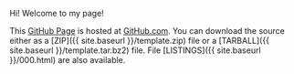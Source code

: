 Hi! Welcome to my page!

This [GitHub Page](https://mughniwibisono.github.io/os212/) is hosted at [GitHub.com](https://github.com/MughniWibisono).
You can download the source either as a
[ZIP]({{ site.baseurl }}/template.zip) file or a
[TARBALL]({{ site.baseurl }}/template.tar.bz2) file.
File [LISTINGS]({{ site.baseurl }}/000.html) are also available.
